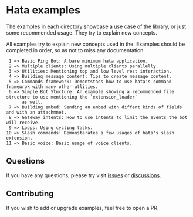 # Hata examples

The examples in each directory showcase a use case of the library, or just some recommended usage. They try to explain
new concepts.

All examples try to explain new concepts used in the. Examples should be completed in
order, so as not to miss any documentation.

```
 1 => Basic Ping Bot: A bare minimum hata application.
 2 => Multiple clients: Using multiple clients parallelly. 
 3 => Utilities: Mentioning top and low level rest interaction.
 4 => Building message content: Tips to create message content.
 5 => Commands framework: Demontstaes how to use hata's command framewrok with many other utlities.
 6 => Simple Bot Stucture: An example showing a recommended file structure to use mentioning the `extension_loader`
      as well.
 7 => Building embed: Sending an embed with diffent kinds of fields and with an attachmnet.
 8 => Gateway intents: How to use intents to limit the events the bot will receive.
 9 => Loops: Using cycling tasks.
10 => Slash commands: Demonstarates a few usages of hata's slash extension.
11 => Basic voice: Basic usage of voice clients.
```

## Questions

If you have any questions, please try visit [issues](https://github.com/HuyaneMatsu/hata/issues) or
[discussions](https://github.com/HuyaneMatsu/hata/discussions).

## Contributing

If you wish to add or upgrade examples, feel free to open a PR.
